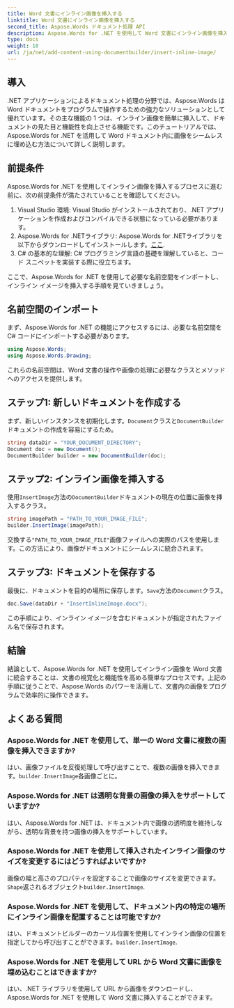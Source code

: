 ```yaml
---
title: Word 文書にインライン画像を挿入する
linktitle: Word 文書にインライン画像を挿入する
second_title: Aspose.Words ドキュメント処理 API
description: Aspose.Words for .NET を使用して Word 文書にインライン画像を挿入する方法を学びます。コード例と FAQ を含むステップバイステップ ガイドです。
type: docs
weight: 10
url: /ja/net/add-content-using-documentbuilder/insert-inline-image/
---
```

## 導入

.NET アプリケーションによるドキュメント処理の分野では、Aspose.Words は Word ドキュメントをプログラムで操作するための強力なソリューションとして優れています。その主な機能の 1 つは、インライン画像を簡単に挿入して、ドキュメントの見た目と機能性を向上させる機能です。このチュートリアルでは、Aspose.Words for .NET を活用して Word ドキュメント内に画像をシームレスに埋め込む方法について詳しく説明します。

## 前提条件

Aspose.Words for .NET を使用してインライン画像を挿入するプロセスに進む前に、次の前提条件が満たされていることを確認してください。

1. Visual Studio 環境: Visual Studio がインストールされており、.NET アプリケーションを作成およびコンパイルできる状態になっている必要があります。
2.  Aspose.Words for .NETライブラリ: Aspose.Words for .NETライブラリを以下からダウンロードしてインストールします。[ここ](https://releases.aspose.com/words/net/).
3. C# の基本的な理解: C# プログラミング言語の基礎を理解していると、コード スニペットを実装する際に役立ちます。

ここで、Aspose.Words for .NET を使用して必要な名前空間をインポートし、インライン イメージを挿入する手順を見ていきましょう。

## 名前空間のインポート

まず、Aspose.Words for .NET の機能にアクセスするには、必要な名前空間を C# コードにインポートする必要があります。

```csharp
using Aspose.Words;
using Aspose.Words.Drawing;
```

これらの名前空間は、Word 文書の操作や画像の処理に必要なクラスとメソッドへのアクセスを提供します。

## ステップ1: 新しいドキュメントを作成する

まず、新しいインスタンスを初期化します。`Document`クラスと`DocumentBuilder`ドキュメントの作成を容易にするため。

```csharp
string dataDir = "YOUR_DOCUMENT_DIRECTORY";
Document doc = new Document();
DocumentBuilder builder = new DocumentBuilder(doc);
```

## ステップ2: インライン画像を挿入する

使用`InsertImage`方法の`DocumentBuilder`ドキュメントの現在の位置に画像を挿入するクラス。

```csharp
string imagePath = "PATH_TO_YOUR_IMAGE_FILE";
builder.InsertImage(imagePath);
```

交換する`"PATH_TO_YOUR_IMAGE_FILE"`画像ファイルへの実際のパスを使用します。この方法により、画像がドキュメントにシームレスに統合されます。

## ステップ3: ドキュメントを保存する

最後に、ドキュメントを目的の場所に保存します。`Save`方法の`Document`クラス。

```csharp
doc.Save(dataDir + "InsertInlineImage.docx");
```

この手順により、インライン イメージを含むドキュメントが指定されたファイル名で保存されます。

## 結論

結論として、Aspose.Words for .NET を使用してインライン画像を Word 文書に統合することは、文書の視覚化と機能性を高める簡単なプロセスです。上記の手順に従うことで、Aspose.Words のパワーを活用して、文書内の画像をプログラムで効率的に操作できます。

## よくある質問

### Aspose.Words for .NET を使用して、単一の Word 文書に複数の画像を挿入できますか?
はい、画像ファイルを反復処理して呼び出すことで、複数の画像を挿入できます。`builder.InsertImage`各画像ごとに。

### Aspose.Words for .NET は透明な背景の画像の挿入をサポートしていますか?
はい、Aspose.Words for .NET は、ドキュメント内で画像の透明度を維持しながら、透明な背景を持つ画像の挿入をサポートしています。

### Aspose.Words for .NET を使用して挿入されたインライン画像のサイズを変更するにはどうすればよいですか?
画像の幅と高さのプロパティを設定することで画像のサイズを変更できます。`Shape`返されるオブジェクト`builder.InsertImage`.

### Aspose.Words for .NET を使用して、ドキュメント内の特定の場所にインライン画像を配置することは可能ですか?
はい、ドキュメントビルダーのカーソル位置を使用してインライン画像の位置を指定してから呼び出すことができます。`builder.InsertImage`.

### Aspose.Words for .NET を使用して URL から Word 文書に画像を埋め込むことはできますか?
はい、.NET ライブラリを使用して URL から画像をダウンロードし、Aspose.Words for .NET を使用して Word 文書に挿入することができます。